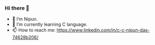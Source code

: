 ### Hi there 👋
- 🔭 I’m Nipun.
- 🌱 I’m currently learning C language.
- 📫 How to reach me: https://www.linkedin.com/in/c-c-nipun-das-74628b206/
